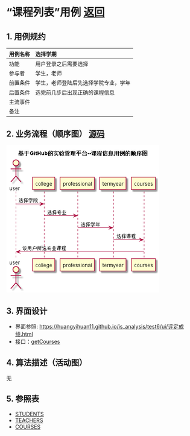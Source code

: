 # “课程列表”用例 [返回](./README.md)
## 1. 用例规约
|用例名称|选择学期|
|-------|:-------------|
|功能|用户登录之后需要选择|
|参与者|学生，老师|
|前置条件|学生，老师登陆后先选择学院专业，学年|
|后置条件| 选完前几步后出现正确的课程信息|
|主流事件| |
|备注| |

## 2. 业务流程（顺序图） [源码](../src/课程信息.puml)
![](../课程信息.png) 

## 3. 界面设计
- 界面参照: https://huangyihuan11.github.io/is_analysis/test6/ui/评定成绩.html
- 接口：[getCourses](../接口/getCourses.md)

## 4. 算法描述（活动图）
无


## 5. 参照表
- [STUDENTS](../数据库设计.md/#STUDENTS)
- [TEACHERS](../数据库设计.md/#TEACHERS)
- [COURSES](../数据库设计.md/#COURSES)

